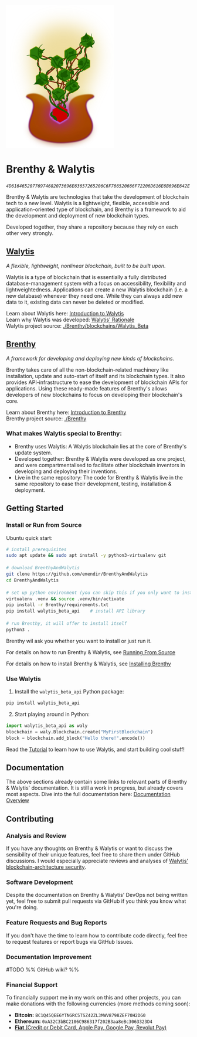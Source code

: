 ![](/Graphics/BrenthyIcon.png)

# Brenthy & Walytis

_`4D61646520776974682073696E63657265206C6F766520666F72206D616E6B696E642E`_

Brenthy & Walytis are technologies that take the development of blockchain tech to a new level.
Walytis is a lightweight, flexible, accessible and application-oriented type of blockchain, and Brenthy is a framework to aid the development and deployment of new blockchain types.

Developed together, they share a repository because they rely on each other very strongly.

## [Walytis](Documentation/Walytis/Meaning/IntroductionToWalytis.md)

_A flexible, lightweight, nonlinear blockchain, built to be built upon._

Walytis is a type of blockchain that is essentially a fully distributed database-management system with a focus on accessibility, flexibility and lightweightedness.
Applications can create a new Walytis blockchain (i.e. a new database) whenever they need one.
While they can always add new data to it, existing data can never be deleted or modified.

Learn about Walytis here: [Introduction to Walytis](/Documentation/Walytis/Meaning/IntroductionToWalytis.md)  
Learn why Walytis was developed: [Walytis' Rationale](/Documentation/Walytis/Meaning/WalytisRationale.md)  
Walytis project source: [./Brenthy/blockchains/Walytis_Beta](/Brenthy/blockchains/Walytis_Beta/ReadMe.md)

## [Brenthy](/Documentation/Brenthy/Meaning/IntroductionToBrenthy.md)

_A framework for developing and deploying new kinds of blockchains._

Brenthy takes care of all the non-blockchain-related machinery like installation, update and auto-start of itself and its blockchain types.
It also provides API-infrastructure to ease the development of blockchain APIs for applications.
Using these ready-made features of Brenthy's allows developers of new blockchains to focus on developing their blockchain's core.

Learn about Brenthy here: [Introduction to Brenthy](/Documentation/Brenthy/Meaning/IntroductionToBrenthy.md)  
Brenthy project source: [./Brenthy](/Brenthy/ReadMe.md)

### What makes Walytis special to Brenthy:

- Brenthy uses Walytis: A Walytis blockchain lies at the core of Brenthy's update system.
- Developed together: Brenthy & Walytis were developed as one project, and were compartmentalised to facilitate other blockchain inventors in developing and deploying their inventions.
- Live in the same repository: The code for Brenthy & Walytis live in the same repository to ease their development, testing, installation & deployment.

## Getting Started

### Install or Run from Source

Ubuntu quick start:

```sh
# install prerequisites
sudo apt update && sudo apt install -y python3-virtualenv git

# download BrenthyAndWalytis
git clone https://github.com/emendir/BrenthyAndWalytis
cd BrenthyAndWalytis

# set up python environment (you can skip this if you only want to install)
virtualenv .venv && source .venv/bin/activate
pip install -r Brenthy/requirements.txt
pip install walytis_beta_api    # install API library

# run Brenthy, it will offer to install itself
python3 .
```

Brenthy wil ask you whether you want to install or just run it.

For details on how to run Brenthy & Walytis, see [Running From Source](/Documentation/Brenthy/User/RunningFromSource.md)

For details on how to install Brenthy & Walytis, see [Installing Brenthy](/Documentation/Brenthy/User/InstallingBrenthy.md)

### Use Walytis

1. Install the `walytis_beta_api` Python package:

```sh
pip install walytis_beta_api
```

2. Start playing around in Python:

```python
import walytis_beta_api as waly
blockchain = waly.Blockchain.create("MyFirstBlockchain")
block = blockchain.add_block("Hello there!".encode())
```

Read the [Tutorial](/Documentation/Walytis/Tutorials/0-TutorialOverview.md) to learn how to use Walytis, and start building cool stuff!

## Documentation

The above sections already contain some links to relevant parts of Brenthy & Walytis' documentation.
It is still a work in progress, but already covers most aspects.
Dive into the full documentation here: [Documentation Overview](/Documentation/DocsOverview.md)

## Contributing

### Analysis and Review

If you have any thoughts on Brenthy & Walytis or want to discuss the sensibility of their unique features, feel free to share them under GitHub discussions.
I would especially appreciate reviews and analyses of [Walytis' blockchain-architecture security](/Documentation/Walytis/Technical/WalytisBlockchainSecurity.md).

### Software Development

Despite the documentation on Brenthy & Walytis' DevOps not being written yet, feel free to submit pull requests via GitHub if you think you know what you're doing.

### Feature Requests and Bug Reports

If you don't have the time to learn how to contribute code directly, feel free to request features or report bugs via GitHub Issues.

### Documentation Improvement

#TODO
%% GitHub wiki? %%

### Financial Support

To financially support me in my work on this and other projects, you can make donations with the following currencies (more methods coming soon):

- **Bitcoin:** `BC1Q45QEE6YTNGRC5TSZ42ZL3MWV8798ZEF70H2DG0`
- **Ethereum:** `0xA32C3bBC2106C986317f202B3aa8eBc3063323D4`
- [**Fiat** (Credit or Debit Card, Apple Pay, Google Pay, Revolut Pay)](https://checkout.revolut.com/pay/4e4d24de-26cf-4e7d-9e84-ede89ec67f32)

